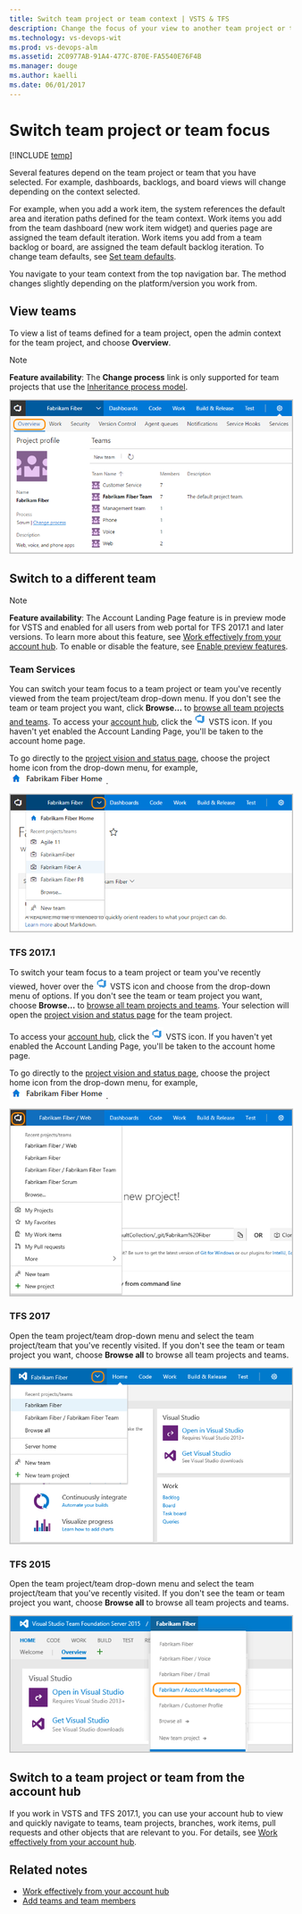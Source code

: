 ```yaml
---
title: Switch team project or team context | VSTS & TFS
description: Change the focus of your view to another team project or team Visual Studio Team Services (VSTS) and Team Foundation Server (TFS)  
ms.technology: vs-devops-wit
ms.prod: vs-devops-alm
ms.assetid: 2C0977AB-91A4-477C-870E-FA5540E76F4B
ms.manager: douge
ms.author: kaelli
ms.date: 06/01/2017
---
```

<a id="switch-team-context">  </a>

# Switch team project or team focus   

[!INCLUDE [temp](../_shared/version-vsts-tfs-all-versions.md)]

Several features depend on the team project or team that you have selected. For example, dashboards, backlogs, and board views will change depending on the context selected. 

For example, when you add a work item, the system references the default area and iteration paths defined for the team context. Work items you add from the team dashboard (new work item widget) and queries page are assigned the team default iteration. Work items you add from a team backlog or board, are assigned the team default backlog iteration. To change team defaults, see [Set team defaults](../scale/set-team-defaults.md).  

You navigate to your team context from the top navigation bar. The method changes slightly depending on the platform/version you work from.     

## View teams   

To view a list of teams defined for a team project, open the admin context for the team project, and choose **Overview**.  

>[!NOTE]  
>**Feature availability**: The **Change process** link is only supported for team projects that use the [Inheritance process model](../customize/inheritance-process-model.md).  

<img src="../scale/_img/multiple-teams-view-teams.png" alt="Web portal, admin context, team project, Overview page" style="border: 2px solid #C3C3C3;" /> 

## Switch to a different team 

>[!NOTE]  
>**Feature availability**: The Account Landing Page feature is in preview mode for VSTS and enabled for all users from web portal for TFS 2017.1 and later versions. To learn more about this feature, see [Work effectively from your account hub](/vsts/connect/account-home-pages). To enable or disable the feature, see [Enable preview features](/vsts/collaborate/preview-features).   

 


### Team Services
<a id="switch-context-team-services" />
 
You can switch your team focus to a team project or team you've recently viewed from the team project/team drop-down menu. If you don't see the team or team project you want, click **Browse&hellip;** to [browse all team projects and teams](/vsts/connect/account-home-pages). To access your [account hub](/vsts/connect/account-home-pages), click the ![VSTS icon](../../_shared/_img/switch-team-focus-account-project-page-icon.png) VSTS icon. If you haven't yet enabled the Account Landing Page, you'll be taken to the account home page. 

To go directly to the [project vision and status page](/vsts/collaborate/project-vision-status), choose the project home icon from the drop-down menu, for example, ![project home icon](../../_shared/_img/work-web-portal-home-page-icon.png).

<img src="../../_shared/_img/work-web-portal-ts-switch-team-focus.png" alt="Choose another team from the team project menu" style="border: 2px solid #C3C3C3;" /> 

### TFS 2017.1 
<a id="switch-context-tfs-2017-1" /> 

To switch your team focus to a team project or team you've recently viewed, hover over the ![VSTS icon](_img/switch-team-focus-account-project-page-icon.png) VSTS icon and choose from the drop-down menu of options. If you don't see the team or team project you want, choose **Browse&hellip;** to [browse all team projects and teams](/vsts/connect/account-home-pages). Your selection will open the [project vision and status page](/vsts/collaborate/project-vision-status) for the team project.

To access your [account hub](/vsts/connect/account-home-pages), click the ![VSTS icon](_img/switch-team-focus-account-project-page-icon.png) VSTS icon. If you haven't yet enabled the Account Landing Page, you'll be taken to the account home page.  

To go directly to the [project vision and status page](/vsts/collaborate/project-vision-status), choose the project home icon from the drop-down menu, for example, ![project home icon](../../_shared/_img/work-web-portal-home-page-icon.png).

<img src="../../_shared/_img/work-web-portal-tfs-2017-1-switch-team-focus.png" alt="Choose another team from the team project menu" style="border: 2px solid #C3C3C3;" /> 


### TFS 2017
<a id="tfs-2017-switch-context" /> 

Open the team project/team drop-down menu and select the team project/team that you've recently visited. If you don't see the team or team project you want, choose **Browse all** to browse all team projects and teams. 

<img src="../_shared/_img/switch-context-tfs-2017.png" alt="Choose another team from the team project menu" style="border: 2px solid #C3C3C3;" /> 


### TFS 2015
<a id="tfs-2015-switch-context" />

Open the team project/team drop-down menu and select the team project/team that you've recently visited. If you don't see the team or team project you want, choose **Browse all** to browse all team projects and teams. 

<img src="../_shared/_img/switch-team-project-2.png" alt="Choose another team from the team project menu" style="border: 2px solid #C3C3C3;" /> 


## Switch to a team project or team from the account hub 
If you work in VSTS and TFS 2017.1, you can use your account hub to view and quickly navigate to teams, team projects, branches, work items, pull requests and other objects that are relevant to you. For details, see [Work effectively from your account hub](../../connect/account-home-pages.md).  



## Related notes
- [Work effectively from your account hub](../../connect/account-home-pages.md)
- [Add teams and team members](../scale/multiple-teams.md)